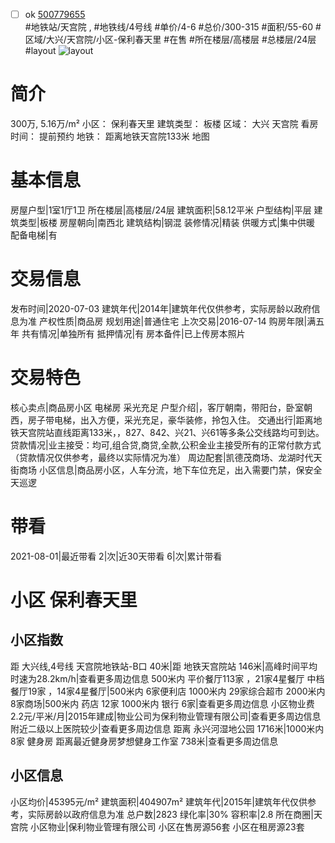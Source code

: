 - [ ] ok [500779655](https://bj.5i5j.com/ershoufang/500779655.html)  
 #地铁站/天宫院 ,  #地铁线/4号线
#单价/4-6 #总价/300-315 #面积/55-60   #区域/大兴/天宫院/小区-保利春天里 #在售 #所在楼层/高楼层 #总楼层/24层 #layout 
![layout](http://image2a.5i5j.com/scm/HOUSE_CUSTOMER/a6fc822560f84bd88c5660edf8c6e93b.jpg_P5.jpg) 
# 简介 
 300万,  5.16万/m² 
小区： 保利春天里
建筑类型： 板楼
区域： 大兴 天宫院
看房时间： 提前预约
地铁： 距离地铁天宫院133米 地图
# 基本信息 
 房屋户型|1室1厅1卫
所在楼层|高楼层/24层
建筑面积|58.12平米
户型结构|平层
建筑类型|板楼
房屋朝向|南西北
建筑结构|钢混
装修情况|精装
供暖方式|集中供暖
配备电梯|有
# 交易信息 
 发布时间|2020-07-03
建筑年代|2014年|建筑年代仅供参考，实际房龄以政府信息为准
产权性质|商品房
规划用途|普通住宅
上次交易|2016-07-14
购房年限|满五年
共有情况|单独所有
抵押情况|有
房本备件|已上传房本照片
# 交易特色 
 核心卖点|商品房小区 电梯房 采光充足
户型介绍|，客厅朝南，带阳台，卧室朝西，房子带电梯，出入方便，采光充足，豪华装修，拎包入住。
交通出行|距离地铁天宫院站直线距离133米，，827、842、兴21、兴61等多条公交线路均可到达。
贷款情况|业主接受：均可,组合贷,商贷,全款,公积金业主接受所有的正常付款方式（贷款情况仅供参考，最终以实际情况为准）
周边配套|凯德茂商场、龙湖时代天街商场
小区信息|商品房小区，人车分流，地下车位充足，出入需要门禁，保安全天巡逻
# 带看 
 2021-08-01|最近带看	 2|次|近30天带看	 6|次|累计带看
# 小区 保利春天里
## 小区指数 
 距 大兴线,4号线 天宫院地铁站-B口 40米|距 地铁天宫院站 146米|高峰时间平均时速为28.2km/h|查看更多周边信息
500米内 平价餐厅113家 ，21家4星餐厅
中档餐厅19家 ，14家4星餐厅|500米内 6家便利店
1000米内 29家综合超市
2000米内 8家商场|500米内 药店 12家
1000米内 银行 6家|查看更多周边信息
小区物业费2.2元/平米/月|2015年建成|物业公司为保利物业管理有限公司|查看更多周边信息
附近二级以上医院较少|查看更多周边信息
距离 永兴河湿地公园 1716米|1000米内 8家 健身房
距离最近健身房梦想健身工作室 738米|查看更多周边信息
## 小区信息 
 小区均价|45395元/m²
建筑面积|404907m²
建筑年代|2015年|建筑年代仅供参考，实际房龄以政府信息为准
总户数|2823
绿化率|30%
容积率|2.8
所在商圈|天宫院
小区物业|保利物业管理有限公司
小区在售房源56套
小区在租房源23套
